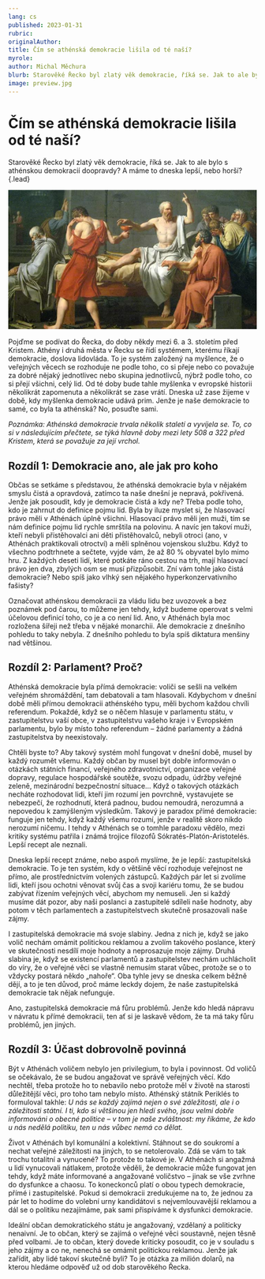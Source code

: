 ```yaml
---
lang: cs
published: 2023-01-31
rubric: 
originalAuthor: 
title: Čím se athénská demokracie lišila od té naší?
myrole: 
author: Michal Měchura
blurb: Starověké Řecko byl zlatý věk demokracie, říká se. Jak to ale bylo s athénskou demokracií doopravdy? A máme to dneska lepší, nebo horší?
image: preview.jpg
---
```


# Čím se athénská demokracie lišila od té naší?

Starověké Řecko byl zlatý věk demokracie, říká se. Jak to ale bylo s athénskou demokracií doopravdy? A máme to dneska lepší, nebo horší? {.lead}

![Jacques-Louis David: La Mort de Socrate](preview.jpg)

Pojďme se podívat do Řecka, do doby někdy mezi 6. a 3. stoletím před Kristem. Athény i druhá města v Řecku se řídí systémem, kterému říkají demokracie, doslova lidovláda. To je systém založený na myšlence, že o veřejných věcech se rozhoduje ne podle toho, co si přeje nebo co považuje za dobré nějaký jednotlivec nebo skupina jednotlivců, nýbrž podle toho, co si přejí všichni, celý lid. Od té doby bude tahle myšlenka v evropské historii několikrát zapomenuta a několikrát se zase vrátí. Dneska už zase žijeme v době, kdy myšlenka demokracie udává prim. Jenže je naše demokracie to samé, co byla ta athénská? No, posuďte sami.

*Poznámka: Athénská demokracie trvala několik staletí a vyvíjela se. To, co si v následujícím přečtete, se týká hlavně doby mezi lety 508 a 322 před Kristem, která se považuje za její vrchol.*

## Rozdíl 1: Demokracie ano, ale jak pro koho

Občas se setkáme s představou, že athénská demokracie byla v nějakém smyslu čistá a opravdová, zatímco ta naše dnešní je nepravá, pokřivená. Jenže jak posoudit, kdy je demokracie čistá a kdy ne? Třeba podle toho, kdo je zahrnut do definice pojmu lid. Byla by iluze myslet si, že hlasovací právo měli v Athénách úplně všichni. Hlasovací právo měli jen muži, tím se nám definice pojmu lid rychle smrštila na polovinu. A navíc jen takoví muži, kteří nebyli přistěhovalci ani děti přistěhovalců, nebyli otroci (ano, v Athénách praktikovali otroctví) a měli splněnou vojenskou službu. Když to všechno podtrhnete a sečtete, vyjde vám, že až 80 % obyvatel bylo mimo hru. Z každých deseti lidí, které potkáte ráno cestou na trh, mají hlasovací právo jen dva, zbylých osm se musí přizpůsobit. Zní vám tohle jako čistá demokracie? Nebo spíš jako vlhký sen nějakého hyperkonzervativního fašisty?

Označovat athénskou demokracii za vládu lidu bez uvozovek a bez poznámek pod čarou, to můžeme jen tehdy, když budeme operovat s velmi účelovou definicí toho, co je a co není lid. Ano, v Athénách byla moc rozložena šířeji než třeba v nějaké monarchii. Ale demokracie z dnešního pohledu to taky nebyla. Z dnešního pohledu to byla spíš diktatura menšiny nad většinou. 

## Rozdíl 2: Parlament? Proč?

Athénská demokracie byla přímá demokracie: voliči se sešli na velkém veřejném shromáždění, tam debatovali a tam hlasovali. Kdybychom v dnešní době měli přímou demokracii athénského typu, měli bychom každou chvíli referendum. Pokaždé, když se o něčem hlasuje v parlamentu státu, v zastupitelstvu vaší obce, v zastupitelstvu vašeho kraje i v Evropském parlamentu, bylo by místo toho referendum – žádné parlamenty a žádná zastupitelstva by neexistovaly.

Chtěli byste to? Aby takový systém mohl fungovat v dnešní době, musel by každý rozumět všemu. Každý občan by musel být dobře informován o otázkách státních financí, veřejného zdravotnictví, organizace veřejné dopravy, regulace hospodářské soutěže, svozu odpadu, údržby veřejné zeleně, mezinárodní bezpečnostní situace… Když o takových otázkách necháte rozhodovat lidi, kteří jim rozumí jen povrchně, vystavujete se nebezpečí, že rozhodnutí, která padnou, budou nemoudrá, nerozumná a nepovedou k zamýšleným výsledkům. Takový je paradox přímé demokracie: funguje jen tehdy, když každý všemu rozumí, jenže v realitě skoro nikdo nerozumí ničemu. I tehdy v Athénách se o tomhle paradoxu vědělo, mezi kritiky systému patřila i známá trojice filozofů Sókratés-Platón-Aristotelés. Lepší recept ale neznali.

Dneska lepší recept známe, nebo aspoň myslíme, že je lepší: zastupitelská demokracie. To je ten systém, kdy o většině věcí rozhoduje veřejnost ne přímo, ale prostřednictvím volených zástupců. Každých pár let si zvolíme lidi, kteří jsou ochotni věnovat svůj čas a svoji kariéru tomu, že se budou zabývat řízením veřejných věcí, abychom my nemuseli. Jen si každý musíme dát pozor, aby naši poslanci a zastupitelé sdíleli naše hodnoty, aby potom v těch parlamentech a zastupitelstvech skutečně prosazovali naše zájmy.

I zastupitelská demokracie má svoje slabiny. Jedna z nich je, když se jako volič nechám omámit politickou reklamou a zvolím takového poslance, který ve skutečnosti nesdílí moje hodnoty a neprosazuje moje zájmy. Druhá slabina je, když se existencí parlamentů a zastupitelstev nechám uchlácholit do víry, že o veřejné věci se vlastně nemusím starat vůbec, protože se o to vždycky postará někdo „nahoře“. Oba tyhle jevy se dneska celkem běžně dějí, a to je ten důvod, proč máme leckdy dojem, že naše zastupitelská demokracie tak nějak nefunguje.

Ano, zastupitelská demokracie má fůru problémů. Jenže kdo hledá nápravu v návratu k přímé demokracii, ten ať si je laskavě vědom, že ta má taky fůru problémů, jen jiných.

## Rozdíl 3: Účast dobrovolně povinná

Být v Athénách voličem nebylo jen privilegium, to byla i povinnost. Od voličů se očekávalo, že se budou angažovat ve správě veřejných věcí. Kdo nechtěl, třeba protože ho to nebavilo nebo protože měl v životě na starosti důležitější věci, pro toho tam nebylo místo. Athénský státník Periklés to formuloval takhle: _U nás se každý zajímá nejen o své záležitosti, ale i o záležitosti státní. I ti, kdo si většinou jen hledí svého, jsou velmi dobře informováni o obecné politice – v tom je naše zvláštnost: my říkáme, že kdo u nás nedělá politiku, ten u nás vůbec nemá co dělat._

Život v Athénách byl komunální a kolektivní. Stáhnout se do soukromí a nechat veřejné záležitosti na jiných, to se netolerovalo. Zdá se vám to tak trochu totalitní a vynucené? To protože to takové je. V Athénách si angažmá u lidí vynucovali nátlakem, protože věděli, že demokracie může fungovat jen tehdy, když máte informované a angažované voličstvo – jinak se vše zvrhne do dysfunkce a chaosu. To koneckonců platí o obou typech demokracie, přímé i zastupitelské. Pokud si demokracii zredukujeme na to, že jednou za pár let to hodíme do volební urny kandidátovi s nejvemlouvavější reklamou a dál se o politiku nezajímáme, pak sami přispíváme k dysfunkci demokracie.

Ideální občan demokratického státu je angažovaný, vzdělaný a politicky nenaivní. Je to občan, který se zajímá o veřejné věci soustavně, nejen těsně před volbami. Je to občan, který dovede kriticky posoudit, co je v souladu s jeho zájmy a co ne, nenechá se omámit politickou reklamou. Jenže jak zařídit, aby lidé takoví skutečně byli? To je otázka za milión dolarů, na kterou hledáme odpověď už od dob starověkého Řecka.

